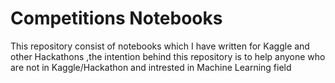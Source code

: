 # Competitions Notebooks
 This repository consist of notebooks which I have written for Kaggle and other Hackathons ,the intention behind this repository is to help anyone who are not in Kaggle/Hackathon and intrested in Machine Learning field

